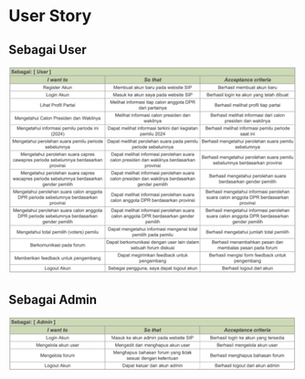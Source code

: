 # User Story

## Sebagai User
![user-story-user](documentation/img/user-story-1.png)

## Sebagai Admin
![user-story-admin](documentation/img/user-story-2.png)
